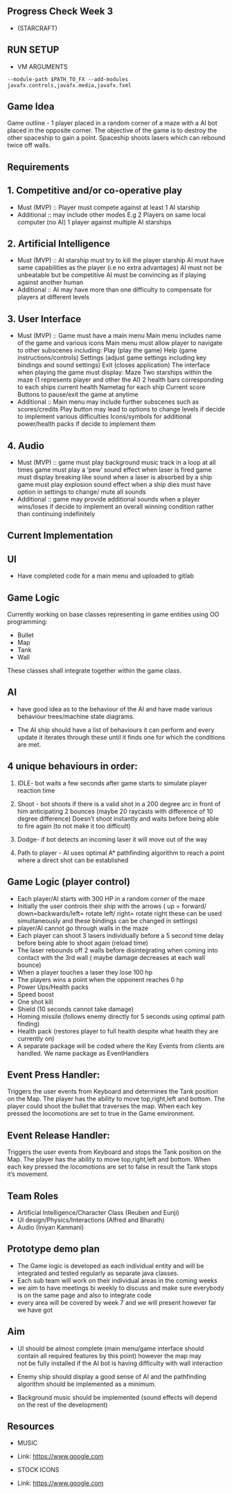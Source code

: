 ## Progress Check Week 3
* (STARCRAFT)

## RUN SETUP
* VM ARGUMENTS

```
--module-path $PATH_TO_FX --add-modules javafx.controls,javafx.media,javafx.fxml

```

## Game Idea

Game outline - 1 player placed in a random corner of a maze with a AI bot placed in the opposite corner. The objective of the game is to destroy the other spaceship to gain a point. Spaceship shoots lasers which can rebound twice off walls.

## Requirements

## 1. Competitive and/or co-operative play
- Must (MVP) ::
    Player must compete against at least 1 AI starship
- Additional ::
    may include other modes E.g
    2 Players on same local computer (no AI)
    1 player against multiple AI starships

## 2. Artificial Intelligence
- Must (MVP) ::
    AI starship must try to kill the player starship
    AI must have same capabilities as the player (i.e  no extra advantages)
    AI must not be unbeatable but be competitive
    AI must be convincing as if playing against another human
- Additional ::
    AI may have more than one difficulty to compensate for players at different levels
## 3. User Interface
- Must (MVP) ::
    Game must have a main menu
    Main menu includes name of the game and various icons 
    Main menu must allow player to navigate to other subscenes including:
        Play (play the game)
        Help (game instructions/controls)
        Settings (adjust game settings including key bindings and sound settings)
        Exit (closes application)
    The interface when playing the game must display:
        Maze 
        Two starships within the maze (1 represents player and other the AI)
        2 health bars corresponding to each ships current health
        Nametag for each ship
        Current score
        Buttons to pause/exit the game at anytime
- Additional ::
    Main menu may include further subscenes such as scores/credits
    Play button may lead to options to change levels if decide to implement various difficulties
    Icons/symbols for additional power/health packs if decide to implement them
## 4. Audio
- Must (MVP) ::
    game must play background music track in a loop at all times
    game must play a ‘pew’ sound effect when laser is fired
    game must display breaking like sound when a laser is absorbed by a ship
    game must play explosion sound effect when a ship dies
    must have option in settings to change/ mute all sounds
- Additional ::
    game may provide additional sounds when a player wins/loses if decide to implement an overall winning condition rather than continuing indefinitely


## Current Implementation

## UI
* Have completed code for a main menu and uploaded to gitlab

## Game Logic
Currently working on base classes representing in game entities using OO programming:
* Bullet
* Map
* Tank 
* Wall

These classes shall integrate together within the game class.

## AI
* have good idea as to the behaviour of the AI and have made various behaviour trees/machine state diagrams.

* The AI ship should have a list of behaviours it can perform and every update it iterates through these until it finds one for which the conditions are met.
##  4 unique behaviours in order:
1) IDLE- bot waits a few seconds after game starts to simulate player reaction time
2) Shoot - bot shoots if there is a valid shot in a 200 degree arc in front of him anticipating 2 bounces (maybe 20 raycasts with difference of 10 degree difference)
Doesn’t shoot instantly and waits before being able to fire again (to not make it too difficult)

3) Dodge- if bot detects an incoming laser it will move out of the way

4) Path to player - AI uses optimal A* pathfinding algorithm to reach a point where a direct shot can be established

## Game Logic (player control)

* Each player/AI starts with 300 HP in a random corner of the maze
* Initially the user controls their ship with the arrows ( up = forward/ down=backwards/left= rotate left/ right= rotate right these can be used simultaneously and these bindings can be changed in settings)
* player/AI cannot go through walls in the maze
* Each player can shoot 3 lasers individually before a 5 second time delay before being able to shoot again (reload time)
* The laser rebounds off 2 walls before disintegrating when coming into contact with the 3rd wall ( maybe damage decreases at each wall bounce)
* When a player touches a laser they lose 100 hp
* The players wins a point when the opponent reaches 0 hp
* Power Ups/Health packs
* Speed boost
* One shot kill
* Shield (10 seconds cannot take damage)
* Homing missile (follows enemy directly for 5 seconds using optimal path finding)
* Health pack (restores player to full health despite what health they are currently on)
* A separate package will be coded where the Key Events from clients are handled. We name package as EventHandlers 

## Event Press Handler:

Triggers the user events from Keyboard and determines the Tank position on the Map.
The player has the ability to move top,right,left and bottom.
The player could shoot the bullet that traverses the map.
When each key pressed the locomotions are set to true in the Game environment.

## Event Release Handler:

Triggers the user events from Keyboard and stops the Tank position on the Map.
The player has the ability to move top,right,left and bottom.
When each key pressed the locomotions are set to false in result the Tank stops it’s movement.

## Team Roles 
- Artificial Intelligence/Character Class (Reuben and Eunji)
- UI design/Physics/Interactions (Alfred and Bharath)
- Audio (Iniyan Kanmani)

## Prototype demo plan

* The Game logic is developed as each individual entity and will be integrated and tested regularly as separate java classes.
* Each sub team will work on their individual areas in the coming weeks
* we aim to have meetings bi weekly to discuss and make sure everybody is on the same page and also to integrate code
* every area will be covered by week 7 and we will present however far we have got

## Aim
* UI should be almost complete (main menu/game interface should 	contain all required features by this point) however the map may   
not be fully installed if the AI bot is having difficulty with wall interaction

* Enemy ship should display a good sense of AI and the pathfinding algorithm should be implemented as a minimum.

* Background music should be implemented (sound effects will depend on the rest of the development)

## Resources

* MUSIC

- Link: https://www.google.com

* STOCK ICONS

- Link: https://www.google.com







